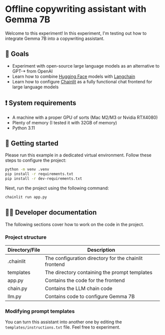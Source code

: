 # Offline copywriting assistant with Gemma 7B

Welcome to this experiment! In this experiment, I'm testing out how to integrate Gemma 7B into a copywriting assistant.

## 🥅 Goals

- Experiment with open-source large language models as an alternative to GPT-\* from OpenAI
- Learn how to combine [Hugging Face](https://huggingface.co/) models with [Langchain](https://python.langchain.com/docs/get_started/introduction)
- Learn how to configure [Chainlit](https://docs.chainlit.io/get-started/overview) as a fully functional chat frontend for large language models

## ❗ System requirements

- A machine with a proper GPU of sorts (Mac M2/M3 or Nvidia RTX4080)
- Plenty of memory (I tested it with 32GB of memory)
- Python 3.11

## 🚀 Getting started

Please run this example in a dedicated virtual environment. Follow these steps to configure the project:

```bash
python -m venv .venv
pip install -r requirements.txt
pip install -r dev-requirements.txt
```

Next, run the project using the following command:

```bash
chainlit run app.py
```

## 🧑‍💻 Developer documentation

The following sections cover how to work on the code in the project.

### Project structure

| Directory/File | Description                                           |
| -------------- | ----------------------------------------------------- |
| .chainlit      | The configuration directory for the chainlit frontend |
| templates      | The directory containing the prompt templates         |
| app.py         | Contains the code for the frontend                    |
| chain.py       | Contains the LLM chain code                           |
| llm.py         | Contains code to configure Gemma 7B                   |

### Modifying prompt templates

You can turn this assistant into another one by editing the `templates/instructions.txt` file. Feel free to experiment.
